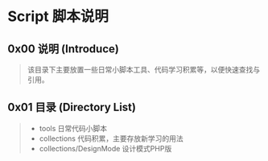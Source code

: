 # Script 脚本说明

## 0x00 说明 (Introduce)
> 该目录下主要放置一些日常小脚本工具、代码学习积累等，以便快速查找与引用。

## 0x01 目录 (Directory List)
> - tools 日常代码小脚本
> - collections 代码积累，主要存放新学习的用法
> - collections/DesignMode  设计模式PHP版
>
